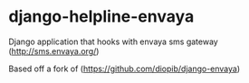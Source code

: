 django-helpline-envaya
======================

Django application that hooks with envaya sms gateway (http://sms.envaya.org/)

Based off a fork of (https://github.com/diopib/django-envaya)
